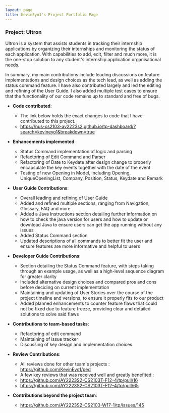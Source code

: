 ```yaml
---
layout: page
title: KevinEyo1's Project Portfolio Page
---
```


### Project: Ultron

Ultron is a system that assists students in tracking their internship applications by organizing their internships and monitoring the status of each application. With capabilities to add, edit, filter and much more, it is the one-stop solution to any student's internship application organisational needs.

In summary, my main contributions include leading discussions on feature implementations and design choices as the tech lead, as well as adding the status command feature. I have also contributed largely and led the editing and refining of the User Guide. I also added multiple test cases to ensure that the functionality of our code remains up to standard and free of bugs.

* **Code contributed**:
    * The link below holds the exact changes to code that I have contributed to this project.
    * https://nus-cs2103-ay2223s2.github.io/tp-dashboard/?search=kevineyo1&breakdown=true

* **Enhancements implemented**:
    * Status Command implementation of logic and parsing
    * Refactoring of Edit Command and Parser
    * Refactoring of Date to Keydate after design change to properly encapsulate the key events together with the date of the event
    * Testing of new Opening in Model, including Opening, UniqueOpeningList, Company, Position, Status, Keydate and Remark

* **User Guide Contributions**:
    * Overall leading and refining of User Guide
    * Added and refined multiple sections, ranging from Navigation, Glossary, FAQ and more
    * Added a Java Instructions section detailing further information on how to check the java version for users and how to update or download Java to ensure users can get the app running without any issues
    * Added Status Command section
    * Updated descriptions of all commands to better fit the user and ensure features are more informative and helpful to users

* **Developer Guide Contributions**:
    * Section detailing the Status Command feature, with steps taking through an example usage, as well as a high-level sequence diagram for greater clarity
    * Included alternative design choices and compared pros and cons before deciding on current implementation
    * Maintaining and updating of User Stories over the course of the project timeline and versions, to ensure it properly fits to our product
    * Added planned enhancements to counter feature flaws that could not be fixed due to feature freeze, providing clear and detailed solutions to solve said flaws

* **Contributions to team-based tasks**:
    * Refactoring of edit command
    * Maintaining of issue tracker
    * Discussing of key design and implementation choices

* **Review Contributions**:
    * All reviews done for other team's projects : https://github.com/KevinEyo1/ped
    * A few key reviews that was received well and greatly benefited :
    * https://github.com/AY2223S2-CS2103T-F12-4/tp/pull/16
    * https://github.com/AY2223S2-CS2103T-F12-4/tp/pull/65

* **Contributions beyond the project team**:
  * https://github.com/AY2223S2-CS2103-W17-1/tp/issues/145

